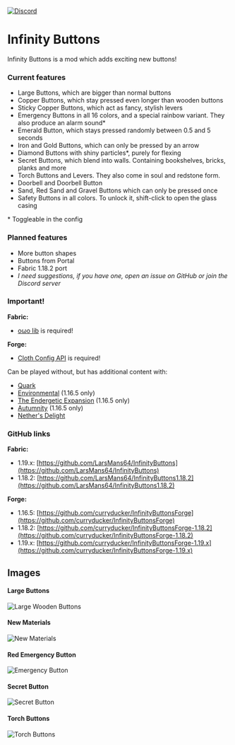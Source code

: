 [![Discord](https://i.imgur.com/JiW4MLF.png)](https://discord.gg/PJCXjSJnu2)

# Infinity Buttons

Infinity Buttons is a mod which adds exciting new buttons!

### Current features

- Large Buttons, which are bigger than normal buttons
- Copper Buttons, which stay pressed even longer than wooden buttons
- Sticky Copper Buttons, which act as fancy, stylish levers
- Emergency Buttons in all 16 colors, and a special rainbow variant. They also produce an alarm sound*
- Emerald Button, which stays pressed randomly between 0.5 and 5 seconds
- Iron and Gold Buttons, which can only be pressed by an arrow
- Diamond Buttons with shiny particles*, purely for flexing
- Secret Buttons, which blend into walls. Containing bookshelves, bricks, planks and more
- Torch Buttons and Levers. They also come in soul and redstone form.
- Doorbell and Doorbell Button
- Sand, Red Sand and Gravel Buttons which can only be pressed once
- Safety Buttons in all colors. To unlock it, shift-click to open the glass casing

\* Toggleable in the config

### Planned features

- More button shapes
- Buttons from Portal
- Fabric 1.18.2 port
- *I need suggestions, if you have one, open an issue on GitHub or join the Discord server*

### Important!

**Fabric:**  
- [oωo lib](https://modrinth.com/mod/owo-lib) is required!

**Forge:**  
- [Cloth Config API](https://www.curseforge.com/minecraft/mc-mods/cloth-config) is required!

Can be played without, but has additional content with:
- [Quark](https://quarkmod.net/)
- [Environmental](https://www.curseforge.com/minecraft/mc-mods/environmental) (1.16.5 only)
- [The Endergetic Expansion](https://www.curseforge.com/minecraft/mc-mods/endergetic) (1.16.5 only)
- [Autumnity](https://www.curseforge.com/minecraft/mc-mods/autumnity) (1.16.5 only)
- [Nether's Delight](https://www.curseforge.com/minecraft/mc-mods/nethers-delight)

### GitHub links

**Fabric:** 
- 1.19.x: [https://github.com/LarsMans64/InfinityButtons](https://github.com/LarsMans64/InfinityButtons)
- 1.18.2: [https://github.com/LarsMans64/InfinityButtons1.18.2](https://github.com/LarsMans64/InfinityButtons1.18.2)  

**Forge:**
- 1.16.5: [https://github.com/curryducker/InfinityButtonsForge](https://github.com/curryducker/InfinityButtonsForge)  
- 1.18.2: [https://github.com/curryducker/InfinityButtonsForge-1.18.2](https://github.com/curryducker/InfinityButtonsForge-1.18.2)  
- 1.19.x: [https://github.com/curryducker/InfinityButtonsForge-1.19.x](https://github.com/curryducker/InfinityButtonsForge-1.19.x)

## Images

#### Large Buttons
![Large Wooden Buttons](https://i.imgur.com/2EZ3uxb.png)

#### New Materials
![New Materials](https://i.imgur.com/JhtUeLK.png)

#### Red Emergency Button
![Emergency Button](https://i.imgur.com/jkStdkN.png)

#### Secret Button
![Secret Button](https://i.imgur.com/AsBxaGF.png)

#### Torch Buttons
![Torch Buttons](https://i.imgur.com/eMpZxGw.png)

